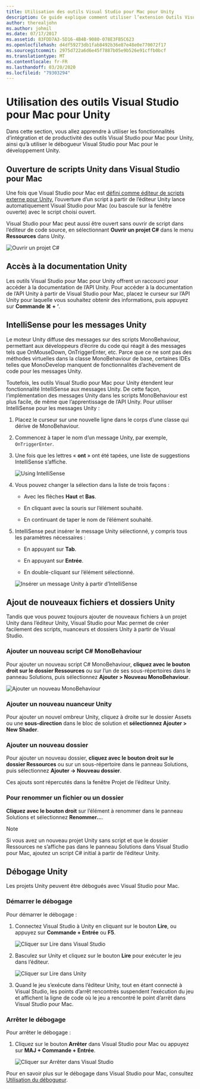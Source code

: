 ```yaml
---
title: Utilisation des outils Visual Studio pour Mac pour Unity
description: Ce guide explique comment utiliser l’extension Outils Visual Studio pour Mac pour Unity
author: therealjohn
ms.author: johmil
ms.date: 07/17/2017
ms.assetid: 83FDD7A3-5D16-4B4B-9080-078E3FB5C623
ms.openlocfilehash: d4df59273db1fab8492b36e87e48e0e770072f17
ms.sourcegitcommit: 2975d722a6d6e45f7887b05e9b526e91cffb0bcf
ms.translationtype: MT
ms.contentlocale: fr-FR
ms.lasthandoff: 03/20/2020
ms.locfileid: "79303294"
---
```

# <a name="using-visual-studio-for-mac-tools-for-unity"></a>Utilisation des outils Visual Studio pour Mac pour Unity

Dans cette section, vous allez apprendre à utiliser les fonctionnalités d’intégration et de productivité des outils Visual Studio pour Mac pour Unity, ainsi qu’à utiliser le débogueur Visual Studio pour Mac pour le développement Unity.

## <a name="opening-unity-scripts-in-visual-studio-for-mac"></a>Ouverture de scripts Unity dans Visual Studio pour Mac

Une fois que Visual Studio pour Mac est [défini comme éditeur de scripts externe pour Unity](setup-vsmac-tools-unity.md#configure-unity-for-use-with-visual-studio-for-mac), l’ouverture d’un script à partir de l’éditeur Unity lance automatiquement Visual Studio pour Mac (ou bascule sur la fenêtre ouverte) avec le script choisi ouvert.

Visual Studio pour Mac peut aussi être ouvert sans ouvrir de script dans l’éditeur de code source, en sélectionnant **Ouvrir un projet C#** dans le menu **Ressources** dans Unity.

![Ouvrir un projet C#](media/using-vsmac-tools-unity-image1.png)

## <a name="unity-documentation-access"></a>Accès à la documentation Unity

Les outils Visual Studio pour Mac pour Unity offrent un raccourci pour accéder à la documentation de l’API Unity. Pour accéder à la documentation de l’API Unity à partir de Visual Studio pour Mac, placez le curseur sur l’API Unity pour laquelle vous souhaitez obtenir des informations, puis appuyez sur **Commande ⌘ + ‘**.

## <a name="intellisense-for-unity-messages"></a>IntelliSense pour les messages Unity
Le moteur Unity diffuse des messages sur des scripts MonoBehaviour, permettant aux développeurs d’écrire du code qui réagit à des messages tels que OnMouseDown, OnTriggerEnter, etc. Parce que ce ne sont pas des méthodes virtuelles dans la classe MonoBehaviour de base, certaines IDEs telles que MonoDevelop manquent de fonctionnalités d’achèvement de code pour les messages Unity.

Toutefois, les outils Visual Studio pour Mac pour Unity étendent leur fonctionnalité IntelliSense aux messages Unity. De cette façon, l’implémentation des messages Unity dans les scripts MonoBehaviour est plus facile, de même que l’apprentissage de l’API Unity. Pour utiliser IntelliSense pour les messages Unity :

1. Placez le curseur sur une nouvelle ligne dans le corps d’une classe qui dérive de MonoBehaviour.

2. Commencez à taper le nom d’un message Unity, par exemple, `OnTriggerEnter`.

3. Une fois que les lettres « **ont** » ont été tapées, une liste de suggestions IntelliSense s’affiche.

   ![Using IntelliSense](media/using-vsmac-tools-unity-image2.png)

4. Vous pouvez changer la sélection dans la liste de trois façons :

   * Avec les flèches **Haut** et **Bas**.

   * En cliquant avec la souris sur l’élément souhaité.

   * En continuant de taper le nom de l’élément souhaité.

5. IntelliSense peut insérer le message Unity sélectionné, y compris tous les paramètres nécessaires :

   * En appuyant sur **Tab**.

   * En appuyant sur **Entrée**.

   * En double-cliquant sur l’élément sélectionné.

   ![Insérer un message Unity à partir d’IntelliSense](media/using-vsmac-tools-unity-image3.png)

## <a name="adding-new-unity-files-and-folders"></a>Ajout de nouveaux fichiers et dossiers Unity

Tandis que vous pouvez toujours ajouter de nouveaux fichiers à un projet Unity dans l’éditeur Unity, Visual Studio pour Mac permet de créer facilement des scripts, nuanceurs et dossiers Unity à partir de Visual Studio.

### <a name="add-a-new-c-monobehaviour-script"></a>Ajouter un nouveau script C# MonoBehaviour

Pour ajouter un nouveau script C# MonoBehaviour, **cliquez avec le bouton droit sur le dossier Ressources** ou sur l’un de ses sous-répertoires dans le panneau Solutions, puis sélectionnez **Ajouter > Nouveau MonoBehaviour**.

![Ajouter un nouveau MonoBehaviour](media/using-vsmac-tools-unity-image4.png)

### <a name="add-a-new-unity-shader"></a>Ajouter un nouveau nuanceur Unity

Pour ajouter un nouvel ombreur Unity, cliquez à droite sur le dossier Assets ou une **sous-direction** dans le bloc de solution et **sélectionnez Ajouter > New Shader**.

### <a name="add-a-new-folder"></a>Ajouter un nouveau dossier

Pour ajouter un nouveau dossier, **cliquez avec le bouton droit sur le dossier Ressources** ou sur un sous-répertoire dans le panneau Solutions, puis sélectionnez **Ajouter -> Nouveau dossier**.

Ces ajouts sont répercutés dans la fenêtre Projet de l’éditeur Unity.

### <a name="to-rename-a-file-or-folder"></a>Pour renommer un fichier ou un dossier
**Cliquez avec le bouton droit** sur l’élément à renommer dans le panneau Solutions et sélectionnez **Renommer...**.

> [!NOTE]
> Si vous avez un nouveau projet Unity sans script et que le dossier Ressources ne s’affiche pas dans le panneau Solutions dans Visual Studio pour Mac, ajoutez un script C# initial à partir de l’éditeur Unity.

## <a name="unity-debugging"></a>Débogage Unity

Les projets Unity peuvent être débogués avec Visual Studio pour Mac.

### <a name="start-debugging"></a>Démarrer le débogage

Pour démarrer le débogage :

1. Connectez Visual Studio à Unity en cliquant sur le bouton **Lire**, ou appuyez sur **Commande + Entrée** ou **F5**.

   ![Cliquer sur Lire dans Visual Studio](media/using-vsmac-tools-unity-image5.png)

2. Basculez sur Unity et cliquez sur le bouton **Lire** pour exécuter le jeu dans l’éditeur.

   ![Cliquer sur Lire dans Unity](media/using-vsmac-tools-unity-image6.png)

3. Quand le jeu s’exécute dans l’éditeur Unity, tout en étant connecté à Visual Studio, les points d’arrêt rencontrés suspendent l’exécution du jeu et affichent la ligne de code où le jeu a rencontré le point d’arrêt dans Visual Studio pour Mac.

### <a name="stop-debugging"></a>Arrêter le débogage

Pour arrêter le débogage :

1. Cliquez sur le bouton **Arrêter** dans Visual Studio pour Mac ou appuyez sur **MAJ + Commande + Entrée**.

   ![Cliquer sur Arrêter dans Visual Studio](media/using-vsmac-tools-unity-image7.png)

Pour en savoir plus sur le débogage dans Visual Studio pour Mac, consultez [Utilisation du débogueur](debugging.md).
